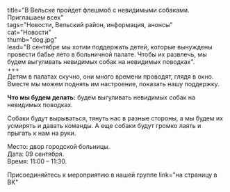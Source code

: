 title="В Вельске пройдет флешмоб с невидимыми собаками. Приглашаем всех"  
tags="Новости, Вельский район, информация, анонсы"  
cat="Новости"  
thumb="dog.jpg"  
lead="В сентябре мы хотим поддержать детей, которые вынуждены провести бабье лето в больничной палате. Чтобы их развлечь, мы будем выгуливать невидимых собак на невидимых поводках".  
+++  
Детям в палатах скучно, они много времени проводят, глядя в окно. Вместе мы можем поднять им настроение, показать нашу поддержку.   

**Что мы будем делать:** будем выгуливать невидимых собак на невидимых поводках.  

Собаки будут вырываться, тянуть нас в разные стороны, а мы будем их усмирять и давать команды. А еще собаки будут громко лаять и прыгать к нам на руки.   

Место: двор городской больницы.  
Дата: 09 сентября.  
Время: 11:00 – 11:30.   

Присоединяйтесь к мероприятию в нашей группе link="на страницу в ВК"
